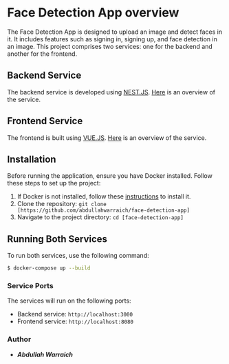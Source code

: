 # Face Detection App overview

The Face Detection App is designed to upload an image and detect faces in it. It includes features such as signing in, signing up, and face detection in an image. This project comprises two services: one for the backend and another for the frontend.

## Backend Service

The backend service is developed using [NEST.JS](https://github.com/nestjs/nest). [Here](./backend/README.md) is an overview of the service.

## Frontend Service

The frontend is built using [VUE.JS](https://vuejs.org/). [Here](./frontend/README.md) is an overview of the service.

## Installation

Before running the application, ensure you have Docker installed. Follow these steps to set up the project:

1. If Docker is not installed, follow these [instructions](https://docs.docker.com/get-docker/) to install it.
2. Clone the repository: `git clone [https://github.com/abdullahwarraich/face-detection-app]`
3. Navigate to the project directory: `cd [face-detection-app]`

## Running Both Services 
To run both services, use the following command:
```bash
$ docker-compose up --build
```

### Service Ports

The services will run on the following ports:

- Backend service: ```http://localhost:3000```
- Frontend service: ```http://localhost:8080```

### Author
 - **_Abdullah Warraich_**